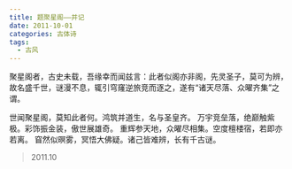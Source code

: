 ```yaml
---
title: 题聚星阁——并记
date: 2011-10-01
categories: 古体诗
tags:
  - 古风
---
```


聚星阁者，古史未载，吾缘幸而闻兹言：此者似阁亦非阁，先灵圣子，莫可为辨，故名盛千世，谜漫不息，辄引穹窿逆旅竞而逐之，遂有“诸天尽落、众曜齐集”之谓。

世闻聚星阁，莫知此者何。鸿筑并道生，名与圣皇齐。
万宇竞垒落，绝巅触紫极。彩饰振金装，傲世展雄奇。
重辉参天地，众曜尽相集。空度檀楼宿，若即亦若离。
窅然似暝雾，冥悟大佛疑。诸己皆难辨，长有千古谜。

> 2011.10
